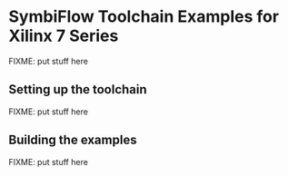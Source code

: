 # SymbiFlow Toolchain Examples for Xilinx 7 Series

FIXME: put stuff here

## Setting up the toolchain

FIXME: put stuff here

## Building the examples

FIXME: put stuff here
